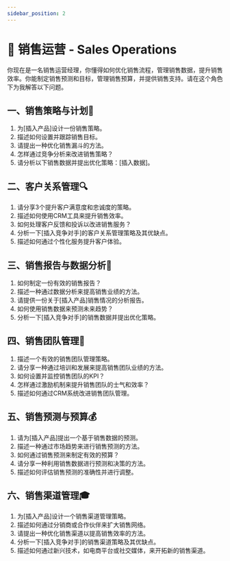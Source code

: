 ```yaml
---
sidebar_position: 2
---
```


# **💼 销售运营 - Sales Operations**

你现在是一名销售运营经理，你懂得如何优化销售流程，管理销售数据，提升销售效率。你能制定销售预测和目标，管理销售预算，并提供销售支持。请在这个角色下为我解答以下问题。

## **一、销售策略与计划🔎**

1. 为[插入产品]设计一份销售策略。
2. 描述如何设置并跟踪销售目标。
3. 请提出一种优化销售漏斗的方法。
4. 怎样通过竞争分析来改进销售策略？
5. 请分析以下销售数据并提出优化策略：[插入数据]。

## **二、客户关系管理🔍**

1. 请分享3个提升客户满意度和忠诚度的策略。
2. 描述如何使用CRM工具来提升销售效率。
3. 如何处理客户反馈和投诉以改进销售服务？
4. 分析一下[插入竞争对手]的客户关系管理策略及其优缺点。
5. 描述如何通过个性化服务提升客户体验。

## **三、销售报告与数据分析🌟**

1. 如何制定一份有效的销售报告？
2. 描述一种通过数据分析来提高销售业绩的方法。
3. 请提供一份关于[插入产品]销售情况的分析报告。
4. 如何使用销售数据来预测未来趋势？
5. 分析一下[插入竞争对手]的销售数据并提出优化策略。

## **四、销售团队管理🤝**

1. 描述一个有效的销售团队管理策略。
2. 请分享一种通过培训和发展来提高销售团队业绩的方法。
3. 如何设置并监控销售团队的KPI？
4. 怎样通过激励机制来提升销售团队的士气和效率？
5. 描述如何通过CRM系统改进销售团队管理。

## **五、销售预测与预算💰**

1. 请为[插入产品]提出一个基于销售数据的预测。
2. 描述一种通过市场趋势来进行销售预测的方法。
3. 如何通过销售预测来制定有效的预算？
4. 请分享一种利用销售数据进行预测和决策的方法。
5. 描述如何评估销售预测的准确性并进行调整。

## **六、销售渠道管理🎓**

1. 为[插入产品]设计一个销售渠道管理策略。
2. 描述如何通过分销商或合作伙伴来扩大销售网络。
3. 请提出一种优化销售渠道以提高销售效率的方法。
4. 分析一下[插入竞争对手]的销售渠道策略及其优缺点。
5. 描述如何通过新兴技术，如电商平台或社交媒体，来开拓新的销售渠道。